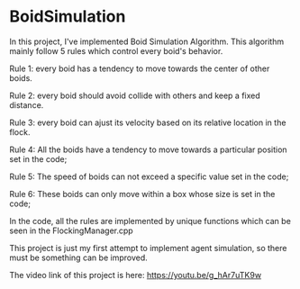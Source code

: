 # BoidSimulation

In this project, I've implemented Boid Simulation Algorithm.
This algorithm mainly follow 5 rules which control every boid's behavior.

Rule 1: every boid has a tendency to move towards the center of other boids. 

Rule 2: every boid should avoid collide with others and keep a fixed distance.

Rule 3: every boid can ajust its velocity based on its relative location in the flock.

Rule 4: All the boids have a tendency to move towards a particular position set in the code;

Rule 5: The speed of boids can not exceed a specific value set in the code;

Rule 6: These boids can only move within a box whose size is set in the code;

In the code, all the rules are implemented by unique functions which can be seen in the FlockingManager.cpp

This project is just my first attempt to implement agent simulation, so there must be something can be improved.

The video link of this project is here: https://youtu.be/g_hAr7uTK9w

